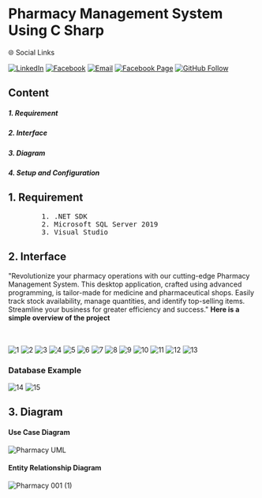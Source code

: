 <h1><b>Pharmacy Management System Using C Sharp</b></h1>
🌐 Social Links

[![LinkedIn](https://img.shields.io/badge/LinkedIn-%230077B5.svg?logo=linkedin&logoColor=white)](https://www.linkedin.com/in/md-abdullah-al-shakil-98882718a/)
[![Facebook](https://img.shields.io/badge/Facebook-%231877F2.svg?logo=facebook&logoColor=white)](https://www.facebook.com/shakilmdabdullahal)
[![Email](https://img.shields.io/badge/Email-D14836?logo=gmail&logoColor=white)](https://mail.google.com/mail/?view=cm&fs=1&to=contact.shakil3300@gmail.com)
[![Facebook Page](https://img.shields.io/badge/Facebook%20Page-%231877F2.svg?logo=facebook&logoColor=white)](https://www.facebook.com/maashakil/)
[![GitHub Follow](https://img.shields.io/badge/GitHub-Follow%20Me-black?logo=github&logoColor=white)](https://github.com/Shakil-md-abdullah-al)
</br>
<h2>Content</h2>
<h5>1. Requirement</h5>
<h5>2. Interface</h5>
<h5>3. Diagram</h5>
<h5>4. Setup and Configuration</h5>
<h2>1. Requirement</h2>
<pre>
        1. .NET SDK
        2. Microsoft SQL Server 2019
        3. Visual Studio
</pre>
<h2>2. Interface</h2>
"Revolutionize your pharmacy operations with our cutting-edge Pharmacy Management System. This desktop application, crafted using advanced programming, is tailor-made for medicine and pharmaceutical shops. Easily track stock availability, manage quantities, and identify top-selling items. Streamline your business for greater efficiency and success."
<b>Here is a simple overview of the project</b> </br></br></br>

![1](https://github.com/Shakil-md-abdullah-al/Pharmacy-Management-System-Using-C-Sharp/assets/65440571/8f727fc2-993b-4bd4-9b32-c91f70f4663d)
![2](https://github.com/Shakil-md-abdullah-al/Pharmacy-Management-System-Using-C-Sharp/assets/65440571/d366a0ed-b90a-4620-9c9d-2f6c6c4d5ea4)
![3](https://github.com/Shakil-md-abdullah-al/Pharmacy-Management-System-Using-C-Sharp/assets/65440571/f29f01e2-1de0-4d24-a582-6e85b182e26a)
![4](https://github.com/Shakil-md-abdullah-al/Pharmacy-Management-System-Using-C-Sharp/assets/65440571/fd35b7b9-70fa-4a75-95aa-2f76f15b0a9f)
![5](https://github.com/Shakil-md-abdullah-al/Pharmacy-Management-System-Using-C-Sharp/assets/65440571/b6b1f76d-93f4-4cd0-bf8f-1da9f435c332)
![6](https://github.com/Shakil-md-abdullah-al/Pharmacy-Management-System-Using-C-Sharp/assets/65440571/4429ef87-bcd0-4784-9b89-4b6e698edc85)
![7](https://github.com/Shakil-md-abdullah-al/Pharmacy-Management-System-Using-C-Sharp/assets/65440571/9f4961d0-7839-4795-8213-a0073ed10e89)
![8](https://github.com/Shakil-md-abdullah-al/Pharmacy-Management-System-Using-C-Sharp/assets/65440571/6811076d-0a12-4d6c-ab41-4c29e88363d1)
![9](https://github.com/Shakil-md-abdullah-al/Pharmacy-Management-System-Using-C-Sharp/assets/65440571/614175aa-9a69-4a4b-8959-2c16bb3bcec3)
![10](https://github.com/Shakil-md-abdullah-al/Pharmacy-Management-System-Using-C-Sharp/assets/65440571/64deb5ab-c1ac-4345-a324-96d7692566c1)
![11](https://github.com/Shakil-md-abdullah-al/Pharmacy-Management-System-Using-C-Sharp/assets/65440571/f53f560b-dee7-4e02-8c7b-42f7296f0239)
![12](https://github.com/Shakil-md-abdullah-al/Pharmacy-Management-System-Using-C-Sharp/assets/65440571/4188d6cd-abcd-4953-9d15-ff1d60a0c294)
![13](https://github.com/Shakil-md-abdullah-al/Pharmacy-Management-System-Using-C-Sharp/assets/65440571/ba588643-f6c5-40d9-aa63-755b27deb0c0)

<h3>Database Example</h3>

![14](https://github.com/Shakil-md-abdullah-al/Pharmacy-Management-System-Using-C-Sharp/assets/65440571/533571e5-3632-452e-803c-d6135a28cbf0)
![15](https://github.com/Shakil-md-abdullah-al/Pharmacy-Management-System-Using-C-Sharp/assets/65440571/98cc2cba-1329-4ae3-9a08-d4abb4f598f0)


<h2>3. Diagram</h2>

<h4>Use Case Diagram</h4>

![Pharmacy UML](https://github.com/Shakil-md-abdullah-al/Pharmacy-Management-System-Using-C-Sharp/assets/65440571/bd5bd156-9f54-4596-a496-639fefba8b0e)

<h4>Entity Relationship Diagram</h4>

![Pharmacy 001 (1)](https://github.com/Shakil-md-abdullah-al/Pharmacy-Management-System-Using-C-Sharp/assets/65440571/3b0945bf-d4e6-4070-aba5-93b12b0665b6)



